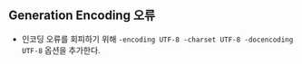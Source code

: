 
#

## Generation Encoding 오류

- 인코딩 오류를 회피하기 위해 `-encoding UTF-8 -charset UTF-8 -docencoding UTF-8` 옵션을 추가한다.
